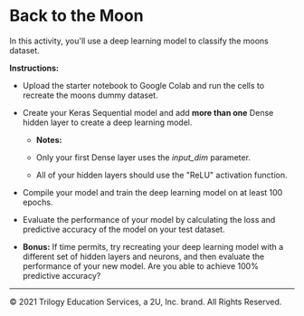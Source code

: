 # Back to the Moon

In this activity, you'll use a deep learning model to classify the moons dataset.

**Instructions:**

* Upload the starter notebook to Google Colab and run the cells to recreate the moons dummy dataset.

* Create your Keras Sequential model and add **more than one** Dense hidden layer to create a deep learning model.

  * **Notes:**

  * Only your first Dense layer uses the *input_dim* parameter.

  * All of your hidden layers should use the "ReLU" activation function.

* Compile your model and train the deep learning model on at least 100 epochs.

* Evaluate the performance of your model by calculating the loss and predictive accuracy of the model on your test dataset.

* **Bonus:** If time permits, try recreating your deep learning model with a different set of hidden layers and neurons, and then evaluate the performance of your new model. Are you able to achieve 100% predictive accuracy?

- - -

© 2021 Trilogy Education Services, a 2U, Inc. brand. All Rights Reserved.	
